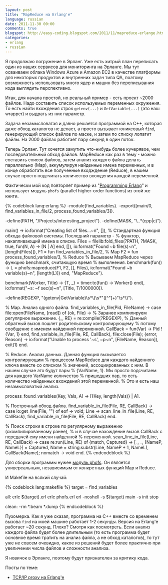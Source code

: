 ```yaml
---
layout: post
title: "MapReduce на Erlang'e"
language: russian
date: 2011-11-30 00:00
comments: true
blogspot: http://easy-coding.blogspot.com/2011/11/mapreduce-erlange.html
categories: 
- erlang
- russian
---
```

Я продолжаю погружение в Эрланг. Уже есть хитрый план переписать один из наших сервисов для мониторинга на Эрланге. Мы тут осваиваем облака Windows Azure и Amazon EC2 в качестве платформы для некоторых продуктов и внутренних задач типа QA, поэтому возможность использовать много ядер и машин без переписывания кода выглядить перспективно.

Итак, для начала простой, но реальный пример - есть проект ~2000 файлов. Надо составить список используемых переменных окружения. То есть найти вхождения строк `getenv(...)` и `GetVariable(...)` (это наш wrapper) и выдрать из них параметр.

Задача незамысловатая и давно решается программой на C++, которая даже обход каталогов не делает, а просто вызывает юниксовый `find`, генерирующий список файлов по маске, и затем по списку лопатит файлы. На 2000 файлах работает пару секунд в один поток.

Теперь Эрланг. Тут хочется замутить что-нибудь более кучерявое, чем последовательный обход файлов. MapReduce как раз в тему - можно составить список файлов, затем анализ каждого файла делать параллельно (Map), аккумулируя найденные имена переменных, и в конце обработать все полученные входждение (Reduce), в нашем случае просто подсчитать количество вхождения каждой переменной.

Фактически мой код повторяет пример из "[Programming Erlang][]" и использует модуль `phofs` (parallel higher-order functions) из этой же книги.

[Programming Erlang]: http://pragprog.com/book/jaerlang/programming-erlang

{% codeblock lang:erlang %}
-module(find_variables).
-export([main/0, find_variables_in_file/2, process_found_variables/3]).

-define(PATH, "/Projects/interesting_project").
-define(MASK, "\\..*(cpp|c)").

main() ->
    io:format("Creating list of files...~n", []),
    % Стандартная функция обхода файловой системы. Последний параметр -
    % функтор, накапливающий имена в списке.
    Files = filelib:fold_files(?PATH, ?MASK, true,
                               fun(N, A) -> [N | A] end, []),
    io:format("Found ~b file(s)~n", [length(Files)]),
    F1 = fun find_variables_in_file/2,   % Map
    F2 = fun process_found_variables/3,  % Reduce
    % Вызываем MapReduce через функцию benchmark, считающую время
    % выполнения.
    benchmark(fun() ->
        L = phofs:mapreduce(F1, F2, [], Files),
        io:format("Found ~b variable(s)~n", [length(L)])
    end, "MapReduce").

benchmark(Worker, Title) ->
    {T, _} = timer:tc(fun() -> Worker() end),
    io:format("~s: ~f sec(s)~n", [Title, T/1000000]).

-define(REGEXP, "(getenv|GetVariable)\s*\\(\s*\"([^\"]+)\"\s*\\)").

% Map. Анализ одного файла.
find_variables_in_file(Pid, FileName) ->
    case file:open(FileName, [read]) of
        {ok, File} ->
            % Заранее компилируем регулярное выражение.
            {_, RE} = re:compile(?REGEXP),
            % Данный обратный вызов пошлет родительскому контролирующему
            % потому сообщение с именем найденной переменной.
            CallBack = fun(Var) -> Pid ! {Var, 1} end,
            find_variable_in_file(File, RE, CallBack),
            file:close(File);
        {error, Reason} ->
            io:format("Unable to process '~s', ~p~n", [FileName, Reason]),
            exit(1)
    end.

% Reduce. Анализ данных. Данная функция вызывается контролирующим
% процессом MapReduce для каждого найденного ключа вместе со списком
% значений, ассоциированных с ним. В нашем случае это будут пары
% {VarName, 1}. Мы просто подсчитаем для каждого VarName количество
% пришедших пар, то есть количество найденных вхождений этой переменной.
% Это и есть наш незамысловатый анализ.

process_found_variables(Key, Vals, A) ->
    [{Key, length(Vals)} | A].

% Построчный обход файла.
find_variable_in_file(File, RE, CallBack) ->
    case io:get_line(File, "") of
       eof -> void;
       Line ->
         scan_line_in_file(Line, RE, CallBack),
         find_variable_in_file(File, RE, CallBack)
    end.

% Поиск строки в строке по регулярному выражению (скомпилированному ранее),
% и в случае нахождение вызов CallBack с передачей ему имени найденной
% переменной.
scan_line_in_file(Line, RE, CallBack) ->
    case re:run(Line, RE) of
        {match, Captured} ->
            [_, _, {NameP, NameL}] = Captured,
            Name = string:substr(Line, NameP + 1, NameL),
            CallBack(Name);
        nomatch -> void
    end.
{% endcodeblock %}

Для сборки программы нужен [модуль phofs][]. Он является универсальным, независимым от конкретных функций Map и Reduce.

[модуль phofs]: http://media.pragprog.com/titles/jaerlang/code/phofs.erl

И Makefile на всякий случай:

{% codeblock lang:makefile %}
target = find_variables

all:
    erlc $(target).erl
    erlc phofs.erl
    erl -noshell -s $(target) main -s init stop

clean:
    -rm *.beam *.dump
{% endcodeblock %}

Пузомерка. Как я уже сказал, программа на C++ вместе со временем вызова `find` на моей машине работает 1-2 секунды. Версия на Erlang'e работает ~20 секунд. Плохо? Смотря как посмотреть. Если анализ каждого файла будет более длительным (то есть программа будет основное время тратить на анализ файла, а не обход каталогов), то тут уже не совсем очевидно, какое из решений будет более практично при увеличении числа файлов и сложности анализа.

Я новичок в Эрланге, поэтому будут признателен за критику кода.

Посты по теме:

* [TCP/IP proxy на Erlang'e][]

[TCP/IP proxy на Erlang'e]: /blog/russian/2011/11/22/tcpip-proxy-in-erlang/
